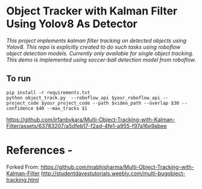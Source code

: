 # Object Tracker with Kalman Filter Using Yolov8 As Detector

*This project implements kalman filter tracking on detected objects using Yolov8. This repo is explicitly created to do such tasks using roboflow object detection models. Currently only available for single object tracking. This demo is implemented using soccer-ball detection model from roboflow.*

## To run

```
pip install -r requirements.txt
python object_track.py  --roboflow_api $your_roboflow_api --project_code $your_project_code --path $video_path --overlap $30 --confidence $40 --max_tracks $1
```



https://github.com/irfanbykara/Multi-Object-Tracking-with-Kalman-Filter/assets/63783207/a5dfeb17-f2ad-4fe1-a955-f97a16e9abee



# References -
Forked From: https://github.com/mabhisharma/Multi-Object-Tracking-with-Kalman-Filter
http://studentdavestutorials.weebly.com/multi-bugobject-tracking.html

